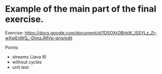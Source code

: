 # Example of the main part of the final exercise.

Exercise: https://docs.google.com/document/d/1DSOXrDBhkIK_lSSYLz_Zr-wXwEnWQ_-DimzJMVp-qng/edit


Points:
 - streams (Java 8)
 - without cycles
 - unit test  